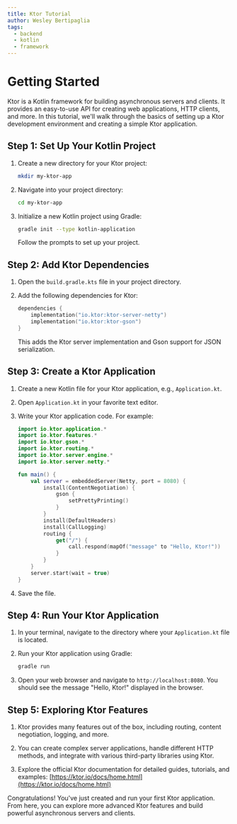 ```yaml
---
title: Ktor Tutorial
author: Wesley Bertipaglia
tags:
  - backend
  - kotlin
  - framework
---
```

# Getting Started

Ktor is a Kotlin framework for building asynchronous servers and clients. It provides an easy-to-use API for creating web applications, HTTP clients, and more. In this tutorial, we'll walk through the basics of setting up a Ktor development environment and creating a simple Ktor application.

## Step 1: Set Up Your Kotlin Project

1. Create a new directory for your Ktor project:

    ```bash
    mkdir my-ktor-app
    ```

2. Navigate into your project directory:

    ```bash
    cd my-ktor-app
    ```

3. Initialize a new Kotlin project using Gradle:

    ```bash
    gradle init --type kotlin-application
    ```

   Follow the prompts to set up your project.

## Step 2: Add Ktor Dependencies

1. Open the `build.gradle.kts` file in your project directory.

2. Add the following dependencies for Ktor:

    ```kotlin
    dependencies {
        implementation("io.ktor:ktor-server-netty")
        implementation("io.ktor:ktor-gson")
    }
    ```

   This adds the Ktor server implementation and Gson support for JSON serialization.

## Step 3: Create a Ktor Application

1. Create a new Kotlin file for your Ktor application, e.g., `Application.kt`.

2. Open `Application.kt` in your favorite text editor.

3. Write your Ktor application code. For example:

    ```kotlin
    import io.ktor.application.*
    import io.ktor.features.*
    import io.ktor.gson.*
    import io.ktor.routing.*
    import io.ktor.server.engine.*
    import io.ktor.server.netty.*

    fun main() {
        val server = embeddedServer(Netty, port = 8080) {
            install(ContentNegotiation) {
                gson {
                    setPrettyPrinting()
                }
            }
            install(DefaultHeaders)
            install(CallLogging)
            routing {
                get("/") {
                    call.respond(mapOf("message" to "Hello, Ktor!"))
                }
            }
        }
        server.start(wait = true)
    }
    ```

4. Save the file.

## Step 4: Run Your Ktor Application

1. In your terminal, navigate to the directory where your `Application.kt` file is located.

2. Run your Ktor application using Gradle:

    ```bash
    gradle run
    ```

3. Open your web browser and navigate to `http://localhost:8080`. You should see the message "Hello, Ktor!" displayed in the browser.

## Step 5: Exploring Ktor Features

1. Ktor provides many features out of the box, including routing, content negotiation, logging, and more.

2. You can create complex server applications, handle different HTTP methods, and integrate with various third-party libraries using Ktor.

3. Explore the official Ktor documentation for detailed guides, tutorials, and examples: [https://ktor.io/docs/home.html](https://ktor.io/docs/home.html)

Congratulations! You've just created and run your first Ktor application. From here, you can explore more advanced Ktor features and build powerful asynchronous servers and clients.
